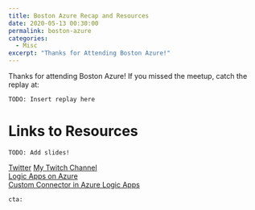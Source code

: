 ```yaml
---
title: Boston Azure Recap and Resources
date: 2020-05-13 00:30:00
permalink: boston-azure
categories:
  - Misc
excerpt: "Thanks for Attending Boston Azure!"
---
```


Thanks for attending Boston Azure!  If you missed the meetup, catch the replay at:

`TODO: Insert replay here`  

# Links to Resources

`TODO: Add slides!`  

[Twitter](https://twitter.com/1kevgriff)
[My Twitch Channel](https://twitch.tv/1kevgriff)  
[Logic Apps on Azure](https://azure.microsoft.com/en-us/services/logic-apps/)  
[Custom Connector in Azure Logic Apps](https://docs.microsoft.com/en-us/connectors/custom-connectors/create-logic-apps-connector)  

`cta:`